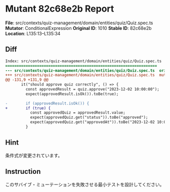 # Mutant 82c68e2b Report

**File**: src/contexts/quiz-management/domain/entities/quiz/Quiz.spec.ts
**Mutator**: ConditionalExpression
**Original ID**: 1010
**Stable ID**: 82c68e2b
**Location**: L135:13–L135:34

## Diff

```diff
Index: src/contexts/quiz-management/domain/entities/quiz/Quiz.spec.ts
===================================================================
--- src/contexts/quiz-management/domain/entities/quiz/Quiz.spec.ts	original
+++ src/contexts/quiz-management/domain/entities/quiz/Quiz.spec.ts	mutated #1010
@@ -131,9 +131,9 @@
       it("should approve quiz correctly", () => {
         const approvedResult = quiz.approve("2023-12-02 10:00:00");
         expect(approvedResult.isOk()).toBe(true);
 
-        if (approvedResult.isOk()) {
+        if (true) {
           const approvedQuiz = approvedResult.value;
           expect(approvedQuiz.get("status")).toBe("approved");
           expect(approvedQuiz.get("approvedAt")).toBe("2023-12-02 10:00:00");
         }
```

## Hint

条件式が変更されています。

## Instruction

このサバイブ・ミューテーションを失敗させる最小テストを設計してください。
